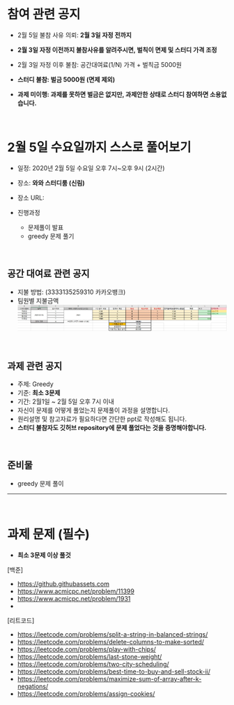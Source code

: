 # 참여 관련 공지
- 2월 5일 불참 사유 의뢰: **2월 3일 자정 전까지**
- **2월 3일 자정 이전까지 불참사유를 알려주시면, 벌칙이 면제 및 스터디 가격 조정**
- 2월 3일 자정 이후 불참: 공간대여료(1/N) 가격 + 벌칙금 5000원

- **스터디 불참: 벌금 5000원 (면제 제외)**
- **과제 미이행: 과제를 못하면 벌금은 없지만, 과제안한 상태로 스터디 참여하면 소용없습니다.**

<br>

# 2월 5일 수요일까지 스스로 풀어보기
- 일정: 2020년 2월 5일 수요일 오후 7시~오후 9시 (2시간)
- 장소: **와와 스터디룸 (신림)**
- 장소 URL: 

- 진행과정
  - 문제풀이 발표
  - greedy 문제 풀기
<br>

## 공간 대여료 관련 공지
- 지불 방법: (3333135259310 카카오뱅크)
- 팀원별 지불금액
![ex_screenshot](./0205_pay.JPG)

<br>

## 과제 관련 공지
- 주제: Greedy
- 기준: **최소 3문제**
- 기간: 2월1일 ~ 2월 5일 오후 7시 이내
- 자신이 문제를 어떻게 풀었는지 문제풀이 과정을 설명합니다.
- 원리설명 및 참고자료가 필요하다면 간단한 ppt로 작성해도 됩니다.
- **스터디 불참자도 깃허브 repository에 문제 풀었다는 것을 증명해야합니다.**

<br>

## 준비물
- greedy 문제 풀이

<hr>
<br>

# 과제 문제 (필수)
- **최소 3문제 이상 풀것**

[백준]
- https://github.githubassets.com
- https://www.acmicpc.net/problem/11399
- https://www.acmicpc.net/problem/1931
-

[리트코드]
- https://leetcode.com/problems/split-a-string-in-balanced-strings/
- https://leetcode.com/problems/delete-columns-to-make-sorted/
- https://leetcode.com/problems/play-with-chips/
- https://leetcode.com/problems/last-stone-weight/
- https://leetcode.com/problems/two-city-scheduling/
- https://leetcode.com/problems/best-time-to-buy-and-sell-stock-ii/
- https://leetcode.com/problems/maximize-sum-of-array-after-k-negations/
- https://leetcode.com/problems/assign-cookies/

<BR>
